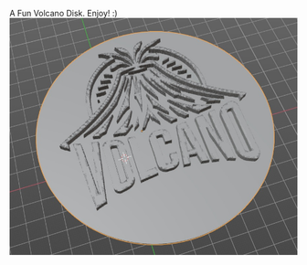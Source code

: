 
A Fun Volcano Disk. Enjoy! :)
![VolcanoStand](https://github.com/BeeEvolved/El-Salvador-Themed-Bitaxe/blob/main/3d%20printable%20fun%20stuff/VolcanoDisk/VolcanoDisk.jpg)
